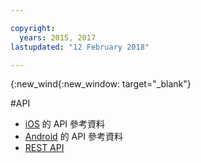 ```yaml
---

copyright:
  years: 2015, 2017
lastupdated: "12 February 2018"

---
```


{:new_wind{:new_window: target="_blank"}

#API

 - [iOS](http://ibm-bluemix-mobile-services.github.io/API-docs/client-SDK/BMSPush/Swift/index.html) 的 API 參考資料
 - [Android](https://www.javadoc.io/doc/com.ibm.mobilefirstplatform.clientsdk.android/push/3.6.1) 的 API 參考資料
 - [REST API](https://imfpush.{DomainName}/imfpush/) 
